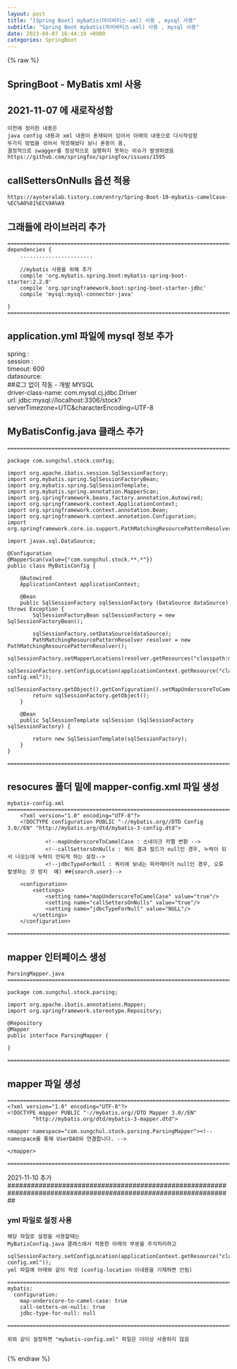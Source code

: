 ```yaml
---  
layout: post  
title: "[Spring Boot] mybatis(마이바티스-xml) 사용 , mysql 사용"  
subtitle: "Spring Boot mybatis(마이바티스-xml) 사용 , mysql 사용"  
date: 2023-04-07 16:44:19 +0900  
categories: SpringBoot  
---  
```

{% raw %}  
## SpringBoot - MyBatis xml 사용  
  
## 2021-11-07 에 새로작성함  
	이전에 정리한 내용은  
	java config 내용과 xml 내용이 혼재되어 있어서 아래의 내용으로 다시작성함  
	두가지 방법을 섞어서 작성해놨다 보니 혼동이 옴,  
	결정적으로 swagger를 정상적으로 실행하지 못하는 이슈가 발생하였음  
	https://github.com/springfox/springfox/issues/1595  
  
## callSettersOnNulls  옵션 적용  
	https://ayoteralab.tistory.com/entry/Spring-Boot-10-mybatis-camelCase-%EC%A0%81%EC%9A%A9  
  
## 그래들에 라이브러리 추가  
  
	=================================================================================================================  
	dependencies {  
		.......................  
  
		//mybatis 사용을 위해 추가  
		compile 'org.mybatis.spring.boot:mybatis-spring-boot-starter:2.2.0'  
		compile 'org.springframework.boot:spring-boot-starter-jdbc'  
		compile 'mysql:mysql-connector-java'  
  
	}  
	=================================================================================================================  
  
## application.yml 파일에 mysql 정보 추가  
spring :  
  session :  
    timeout: 600  
  datasource:  
    ##로그 없이 작동 - 개발 MYSQL  
    driver-class-name: com.mysql.cj.jdbc.Driver  
    url: jdbc:mysql://localhost:3306/stock?serverTimezone=UTC&characterEncoding=UTF-8  
  
## MyBatisConfig.java 클래스 추가  
  
	=================================================================================================================  
  
	package com.sungchul.stock.config;  
  
	import org.apache.ibatis.session.SqlSessionFactory;  
	import org.mybatis.spring.SqlSessionFactoryBean;  
	import org.mybatis.spring.SqlSessionTemplate;  
	import org.mybatis.spring.annotation.MapperScan;  
	import org.springframework.beans.factory.annotation.Autowired;  
	import org.springframework.context.ApplicationContext;  
	import org.springframework.context.annotation.Bean;  
	import org.springframework.context.annotation.Configuration;  
	import org.springframework.core.io.support.PathMatchingResourcePatternResolver;  
  
	import javax.sql.DataSource;  
  
	@Configuration  
	@MapperScan(value={"com.sungchul.stock.**.*"})  
	public class MyBatisConfig {  
  
		@Autowired  
		ApplicationContext applicationContext;  
  
		@Bean  
		public SqlSessionFactory sqlSessionFactory (DataSource dataSource) throws Exception {  
			SqlSessionFactoryBean sqlSessionFactory = new SqlSessionFactoryBean();  
  
			sqlSessionFactory.setDataSource(dataSource);  
			PathMatchingResourcePatternResolver resolver = new PathMatchingResourcePatternResolver();  
			sqlSessionFactory.setMapperLocations(resolver.getResources("classpath:mapper/*Mapper.xml"));  
			sqlSessionFactory.setConfigLocation(applicationContext.getResource("classpath:mybatis-config.xml"));  
			sqlSessionFactory.getObject().getConfiguration().setMapUnderscoreToCamelCase(true);  
			return sqlSessionFactory.getObject();  
		}  
  
		@Bean  
		public SqlSessionTemplate sqlSession (SqlSessionFactory sqlSessionFactory) {  
  
			return new SqlSessionTemplate(sqlSessionFactory);  
		}  
	}  
  
	=================================================================================================================  
  
## resocures 폴더 밑에  mapper-config.xml 파일 생성  
  
	mybatis-config.xml  
	=================================================================================================================  
		<?xml version="1.0" encoding="UTF-8"?>  
		<!DOCTYPE configuration PUBLIC "-//mybatis.org//DTD Config 3.0//EN" "http://mybatis.org/dtd/mybatis-3-config.dtd">  
  
				<!--mapUnderscoreToCamelCase : 스네이크 카멜 변환 -->  
				<!--callSettersOnNulls : 쿼리 결과 필드가 null인 경우, 누락이 되서 나오는데 누락이 안되게 하는 설정-->  
				<!--jdbcTypeForNull : 쿼리에 보내는 파라메터가 null인 경우, 오류 발생하는 것 방지  예) ##{search.user}-->  
  
		<configuration>  
			<settings>  
				<setting name="mapUnderscoreToCamelCase" value="true"/>  
				<setting name="callSettersOnNulls" value="true"/>  
				<setting name="jdbcTypeForNull" value="NULL"/>  
			</settings>  
		</configuration>  
  
	=================================================================================================================  
  
## mapper 인터페이스 생성  
  
	ParsingMapper.java  
	=================================================================================================================  
  
	package com.sungchul.stock.parsing;  
  
	import org.apache.ibatis.annotations.Mapper;  
	import org.springframework.stereotype.Repository;  
  
	@Repository  
	@Mapper  
	public interface ParsingMapper {  
  
	}  
  
	=================================================================================================================  
  
## mapper 파일 생성  
  
	=================================================================================================================  
	<?xml version="1.0" encoding="UTF-8"?>  
	<!DOCTYPE mapper PUBLIC "-//mybatis.org//DTD Mapper 3.0//EN"  
			"http://mybatis.org/dtd/mybatis-3-mapper.dtd">  
  
	<mapper namespace="com.sungchul.stock.parsing.ParsingMapper"><!--namespace를 통해 UserDAO와 연결합니다. -->  
  
	</mapper>  
  
	=================================================================================================================  
  
2021-11-10 추가  
##################################################################################################################  
### yml 파일로 설정 사용  
	해당 파일로 설정을 사용할때는  
	MyBatisConfig.java 클래스에서 적용한 아래의 부분을 주석처리하고  
		sqlSessionFactory.setConfigLocation(applicationContext.getResource("classpath:mybatis-config.xml"));  
	yml 파일에 아래와 같이 작성 (config-location 이내용을 기재하면 안됨)  
  
	=================================================================================================================  
	mybatis:  
	  configuration:  
		map-underscore-to-camel-case: true  
		call-setters-on-nulls: true  
		jdbc-type-for-null: null  
  
	=================================================================================================================  
  
	위와 같이 설정하면 "mybatis-config.xml" 파일은 더이상 사용하지 않음  
			                                                                                                                                                                                                                                                                                                                                                                                                                                                                                                                                                                                                                                                                                                                                                                                                                                                                                                                                                                                                                                                                                                                                                                                                                                                                                                                                                                                                                                                                                                                                                                                                                                                                                                                                                                                                                                                                                                                                                                                                                                                                                                                                                                                                                                                                                                                                                                                                                                                                                                                                                                                                                                                                                                                                                                                                                                                                                                                                                                                                                                                                                                                                                                                                                                                                                                                                                                                                                                                                                                                                                                                                                                                                                                                                                                                                                                                                                                                                                                                                                                                                                                                                                                                                                                                                                                                                                                                                                                                                                                                                                                                                                                                                                                                                                                                                                                                                                                                                                                                                                                                                                                                                                                                                                                                                                                                                                                                                                                                                                                                                                                                                                                                                                                                                                                                                                                                                                                                                                                                                                                                                                                                                                                                                                                                                                                                                                                                                                                                                                     
{% endraw %}